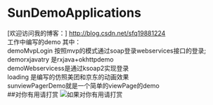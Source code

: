 # SunDemoApplications
[欢迎访问我的博客：] http://blog.csdn.net/sfq19881224 <br>
工作中编写的demo
其中：<br>
demoMvpLogin 按照mvp的模式通过soap登录webservices接口的登录;<br>
demorxjavatry 是rxjava+okhttpdemo <br>
demoWebservicess是通过ksoap2实现登录<br>
loading 是编写的仿照美团和京东的动画效果<br>
sunviewPagerDemo就是一个简单的viewPage的demo<br>
##对你有用请打赏
![如果对你有用请打赏](http://getmoney-1253064658.costj.myqcloud.com/QQ%E6%88%AA%E5%9B%BE20161201132815.png)
